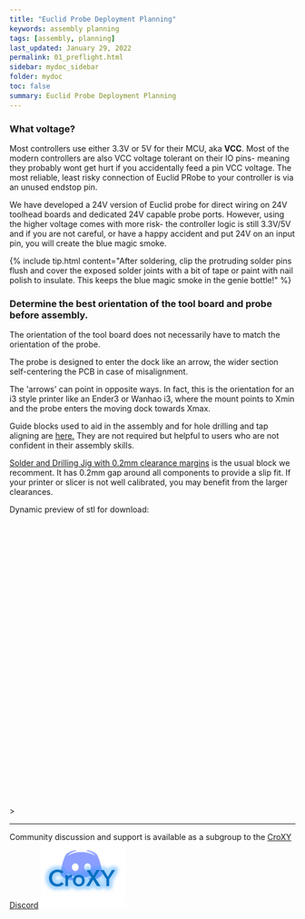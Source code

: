 ```yaml
---
title: "Euclid Probe Deployment Planning"
keywords: assembly planning
tags: [assembly, planning]
last_updated: January 29, 2022
permalink: 01_preflight.html
sidebar: mydoc_sidebar
folder: mydoc
toc: false
summary: Euclid Probe Deployment Planning 
---
```


###  What voltage?  
Most controllers use either 3.3V or 5V for their MCU, aka <b>VCC</b>. Most of the modern controllers are also VCC voltage tolerant on their IO pins- meaning they probably wont get hurt if you accidentally feed a pin VCC voltage.  The most reliable, least risky connection of Euclid PRobe to your controller is via an unused endstop pin.  

We have developed a 24V version of Euclid probe for direct wiring on 24V toolhead boards and dedicated 24V capable probe ports. However, using the higher voltage comes with more risk- the controller logic is still 3.3V/5V and if you are not careful, or have a happy accident and put 24V on an input pin, you will create the blue magic smoke. 

{% include tip.html content="After soldering, clip the protruding solder pins flush and cover the exposed solder joints with a bit of tape or paint with nail polish to insulate. This keeps the blue magic smoke in the genie bottle!" %}


###  Determine the best orientation of the tool board and probe before assembly.  
The orientation of the tool board does not necessarily have to match the orientation of the probe. 

The probe is designed to enter the dock like an arrow, the wider section self-centering the PCB in case of misalignment. 

The 'arrows' can point in opposite ways. In fact, this is the orientation for an i3 style printer like an Ender3 or Wanhao i3, where the mount points to Xmin and the probe enters the moving dock towards Xmax.   

Guide blocks used to aid in the assembly and for hole drilling and tap aligning are <a href='https://github.com/nionio6915/Euclid_Probe/tree/main/stls/Assembly%20Jigs' target="_blank"> here.</a> They are not required but helpful to users who are not confident in their assembly skills. 

<a href='https://github.com/nionio6915/Euclid_Probe/raw/main/stls/Assembly%20Jigs/soldering_jigV5-0.2mm_margin.stl'>Solder and Drilling Jig with 0.2mm clearance margins</a> is the usual block we recomment. It has 0.2mm gap around all components to provide a slip fit. If your printer or slicer is not well calibrated, you may benefit from the larger clearances. 

Dynamic preview of stl for download:

<div id="stl_cont" style="width:500px;height:500px;margin:1"></div>>

<script>
    var stl_viewer=new StlViewer
    (
      document.getElementById("stl_cont"), 
      {
          allow_drag_and_drop: false,
          auto_rotate:true,
          auto_resize:true,
          models: 
          [ 
            {filename:"../stls/Assembly%20Jigs/soldering_jigV5-0.2mm_margin.stl", color:"#1E73BE", scale:3, rotationx:5.0, rotationy:-0.50, rotationz:0.0} 
          ]
      }
    );
</script>  
- - -  
Community discussion and support is available as a subgroup to the <a href='https://discord.gg/jfnVrUx2uK'>CroXY Discord</a> <a href='https://discord.gg/jfnVrUx2uK'> <img src="images\CroXYDiscord.png" alt="CroXY Discord"></a>


